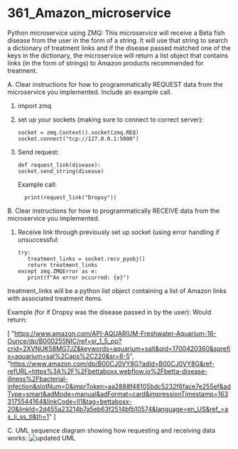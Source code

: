 # 361_Amazon_microservice
Python microservice using ZMQ: This microservice will receive a Beta fish disease from the user in the form of a string. It will use that string to search a dictionary of treatment links and if the disease passed matched one of the keys in the dictionary, the microservice will return a list object that contains links (in the form of strings) to Amazon products recommended for treatment.  


A. Clear instructions for how to programmatically REQUEST data from the microservice you implemented. Include an example call.

  1. import zmq
  2. set up your sockets (making sure to connect to correct server):

         socket = zmq.Context().socket(zmq.REQ)
         socket.connect("tcp://127.0.0.1:5000")
     
  3. Send request:
     
         def request_link(disease):
         socket.send_string(disease)
     

     Example call:
     
           print(request_link("Dropsy"))
     

B. Clear instructions for how to programmatically RECEIVE data from the microservice you implemented.

  1. Receive link through previously set up socket (using error handling if unsuccessful:
     
         try:
            treatment_links = socket.recv_pyobj()
            return treatment_links
         except zmq.ZMQError as e:
            print(f"An error occurred: {e}")

  treatment_links will be a python list object containing a list of Amazon links with associated treatment items.

  Example (for if Dropsy was the disease passed in by the user):
  Would return:
  
  [
"https://www.amazon.com/API-AQUARIUM-Freshwater-Aquarium-16-Ounce/dp/B000255NIC/ref=sr_1_5_pp?crid=2XVNUK58MG7JZ&keywords=aquarium+salt&qid=1700420360&sprefix=aquarium+sal%2Caps%2C220&sr=8-5", 
"https://www.amazon.com/dp/B00CJ0VY8G?adId=B00CJ0VY8G&ref-refURL=https%3A%2F%2Fbettaboxx.webflow.io%2Fbetta-disease-illness%2Fbacterial-infection&slotNum=0&imprToken=aa2888f48105bdc5232f6face7e255ef&adType=smart&adMode=manual&adFormat=card&impressionTimestamp=1633175544164&linkCode=ll1&tag=bettaboxx-20&linkId=2d455a23214b7a5eb63f2514bfb10574&language=en_US&ref_=as_li_ss_tl&th=1"
]


C. UML sequence diagram showing how requesting and receiving data works:
![updated UML](https://github.com/mcbrieri/361_Amazon_microservice/assets/108555262/8f0ea6e7-50d1-45cc-9ec4-ed6640321f57)

